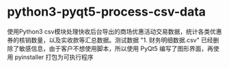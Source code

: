 # python3-pyqt5-process-csv-data
使用Python3 csv模块处理快收后台导出的商场优惠活动交易数据，统计各类优惠券的核销数量，以及实收款等汇总数据。测试数据 "1. 财务明细数据.csv" 已经删除了敏感信息，由于客户不想使用脚本，所以使用 PyQt5 编写了图形界面，再使用 pyinstaller 打包为可执行程序

